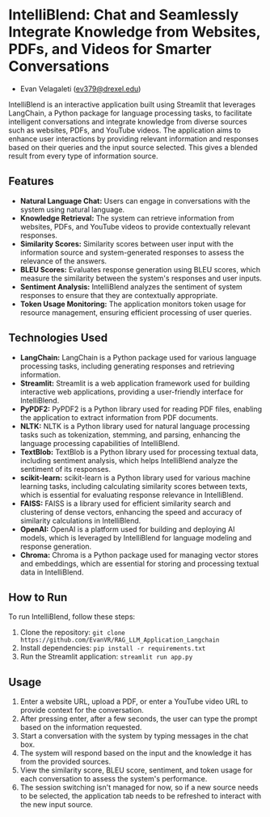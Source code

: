 # IntelliBlend: Chat and Seamlessly Integrate Knowledge from Websites, PDFs, and Videos for Smarter Conversations

- Evan Velagaleti (ev379@drexel.edu)

IntelliBlend is an interactive application built using Streamlit that leverages LangChain, a Python package for language processing tasks, to facilitate intelligent conversations and integrate knowledge from diverse sources such as websites, PDFs, and YouTube videos. The application aims to enhance user interactions by providing relevant information and responses based on their queries and the input source selected. This gives a blended result from every type of information source.

## Features

- **Natural Language Chat:** Users can engage in conversations with the system using natural language.
- **Knowledge Retrieval:** The system can retrieve information from websites, PDFs, and YouTube videos to provide contextually relevant responses.
- **Similarity Scores:** Similarity scores between user input with the information source and system-generated responses to assess the relevance of the answers.
- **BLEU Scores:** Evaluates response generation using BLEU scores, which measure the similarity between the system's responses and user inputs.
- **Sentiment Analysis:** IntelliBlend analyzes the sentiment of system responses to ensure that they are contextually appropriate.
- **Token Usage Monitoring:** The application monitors token usage for resource management, ensuring efficient processing of user queries.

## Technologies Used

- **LangChain:** LangChain is a Python package used for various language processing tasks, including generating responses and retrieving information.
- **Streamlit:** Streamlit is a web application framework used for building interactive web applications, providing a user-friendly interface for IntelliBlend.
- **PyPDF2:** PyPDF2 is a Python library used for reading PDF files, enabling the application to extract information from PDF documents.
- **NLTK:** NLTK is a Python library used for natural language processing tasks such as tokenization, stemming, and parsing, enhancing the language processing capabilities of IntelliBlend.
- **TextBlob:** TextBlob is a Python library used for processing textual data, including sentiment analysis, which helps IntelliBlend analyze the sentiment of its responses.
- **scikit-learn:** scikit-learn is a Python library used for various machine learning tasks, including calculating similarity scores between texts, which is essential for evaluating response relevance in IntelliBlend.
- **FAISS:** FAISS is a library used for efficient similarity search and clustering of dense vectors, enhancing the speed and accuracy of similarity calculations in IntelliBlend.
- **OpenAI:** OpenAI is a platform used for building and deploying AI models, which is leveraged by IntelliBlend for language modeling and response generation.
- **Chroma:** Chroma is a Python package used for managing vector stores and embeddings, which are essential for storing and processing textual data in IntelliBlend.

## How to Run

To run IntelliBlend, follow these steps:

1. Clone the repository: `git clone https://github.com/EvanVR/RAG_LLM_Application_Langchain`
2. Install dependencies: `pip install -r requirements.txt`
3. Run the Streamlit application: `streamlit run app.py`

## Usage

1. Enter a website URL, upload a PDF, or enter a YouTube video URL to provide context for the conversation.
2. After pressing enter, after a few seconds, the user can type the prompt based on the information requested. 
3. Start a conversation with the system by typing messages in the chat box.
4. The system will respond based on the input and the knowledge it has from the provided sources.
5. View the similarity score, BLEU score, sentiment, and token usage for each conversation to assess the system's performance.
6. The session switching isn't managed for now, so if a new source needs to be selected, the application tab needs to be refreshed to interact with the new input source.


